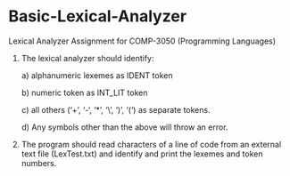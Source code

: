 # Basic-Lexical-Analyzer
Lexical Analyzer Assignment for COMP-3050 (Programming Languages)

1. The lexical analyzer should identify:

    a) alphanumeric lexemes as IDENT token
    
    b) numeric token as INT_LIT token

    c) all others (‘+’, ‘-‘, ‘*’, ‘\’, ‘)’, ‘(‘) as separate tokens.

    d) Any symbols other than the above will throw an error.

2. The program should read characters of a line of code from an external text file (LexTest.txt) and identify and print the lexemes and token numbers.
